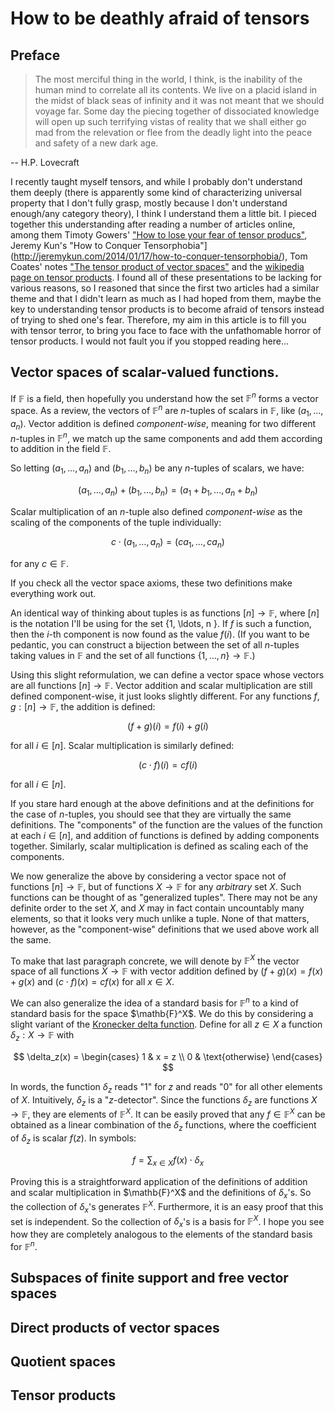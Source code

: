# How to be deathly afraid of tensors

## Preface

 > The most merciful thing in the world, I think, is the inability of the human mind to correlate all its contents. We live on a placid island in the midst of black seas of infinity and it was not meant that we should voyage far. Some day the piecing together of dissociated knowledge will open up such terrifying vistas of reality that we shall either go mad from the relevation or flee from the deadly light into the peace and safety of a new dark age. 

-- H.P. Lovecraft

I recently taught myself tensors, and while I probably don't understand them deeply (there is apparently some kind of characterizing universal property that I don't fully grasp, mostly because I don't understand enough/any category theory), I think I understand them a little bit. I pieced together this understanding after reading a number of articles online, among them Timoty Gowers' ["How to lose your fear of tensor producs"](https://www.dpmms.cam.ac.uk/~wtg10/tensors3.html), Jeremy Kun's "How to Conquer Tensorphobia"](http://jeremykun.com/2014/01/17/how-to-conquer-tensorphobia/), Tom Coates' notes ["The tensor product of vector spaces"](http://www.math.harvard.edu/archive/25b_spring_05/tensor.pdf) and the [wikipedia page on tensor products](http://en.wikipedia.org/wiki/Tensor_product). I found all of these presentations to be lacking for various reasons, so I reasoned that since the first two articles had a similar theme and that I didn't learn as much as I had hoped from them, maybe the key to understanding tensor products is to become afraid of tensors instead of trying to shed one's fear. Therefore, my aim in this article is to fill you with tensor terror, to bring you face to face with the unfathomable horror of tensor products. I would not fault you if you stopped reading here...

## Vector spaces of scalar-valued functions.

If $\mathbb{F}$ is a field, then hopefully you understand how the set $\mathbb{F}^n$ forms a vector space. As a review, the vectors of $\mathbb{F}^n$ are $n$-tuples of scalars in $\mathbb{F}$, like $(a_1, \ldots, a_n)$. Vector addition is defined *component-wise*, meaning for two different $n$-tuples in $\mathbb{F}^n$, we match up the same components and add them according to addition in the field $\mathbb{F}$. 

So letting $(a_1, \ldots, a_n)$ and $(b_1, \ldots, b_n)$ be any $n$-tuples of scalars, we have:

$$(a_1, \ldots, a_n) + (b_1, \ldots, b_n) = (a_1 + b_1, \ldots, a_n + b_n)$$

Scalar multiplication of an $n$-tuple also defined *component-wise* as the scaling of the components of the tuple individually:

$$c \cdot (a_1, \ldots, a_n) = (c a_1, \ldots, c a_n)$$

for any $c \in \mathbb{F}$.

If you check all the vector space axioms, these two definitions make everything work out.

An identical way of thinking about tuples is as functions $[n] \to \mathbb{F}$, where $[n]$ is the notation I'll be using for the set \{1, \ldots, n \}. If $f$ is such a function, then the $i$-th component is now found as the value $f(i)$. (If you want to be pedantic, you can construct a bijection between the set of all $n$-tuples taking values in $\mathbb{F}$ and the set of all functions $\{1, \ldots, n\} \to \mathbb{F}$.) 

Using this slight reformulation, we can define a vector space whose vectors are all functions $[n] \to \mathbb{F}$. Vector addition and scalar multiplication are still defined component-wise, it just looks slightly different. For any functions $f, g : [n] \to \mathbb{F}$, the addition is defined:

$$(f + g)(i) = f(i) + g(i)$$

for all $i \in [n]$. Scalar multiplication is similarly defined:

$$(c \cdot f)(i) = c f(i)$$

for all $i \in [n]$.

If you stare hard enough at the above definitions and at the definitions for the case of $n$-tuples, you should see that they are virtually the same definitions. The "components" of the function are the values of the function at each $i \in [n]$, and addition of functions is defined by adding components together. Similarly, scalar multiplication is defined as scaling each of the components.

We now generalize the above by considering a vector space not of functions $[n] \to \mathbb{F}$, but of functions $X \to \mathbb{F}$ for any *arbitrary* set $X$. Such functions can be thought of as "generalized tuples". There may not be any definite order to the set $X$, and $X$ may in fact contain uncountably many elements, so that it looks very much unlike a tuple. None of that matters, however, as the "component-wise" definitions that we used above work all the same.

To make that last paragraph concrete, we will denote by $\mathbb{F}^X$ the vector space of all functions $X \to \mathbb{F}$ with vector addition defined by $(f+g)(x) = f(x) + g(x)$ and $(c \cdot f)(x) = c f(x)$ for all $x \in X$.

We can also generalize the idea of a standard basis for $\mathbb{F}^n$ to a kind of standard basis for the space $\mathb{F}^X$. We do this by considering a slight variant of the [Kronecker delta function](http://en.wikipedia.org/wiki/Kronecker_delta). Define for all $z \in X$ a function $\delta_z : X \to \mathbb{F}$ with

$$
\delta_z(x) = 
\begin{cases}
1 & x = z \\
0 & \text{otherwise}
\end{cases}
$$

In words, the function $\delta_z$ reads "1" for $z$ and reads "0" for all other elements of $X$. Intuitively, $\delta_z$ is a "$z$-detector". Since the functions $\delta_z$ are functions $X \to \mathbb{F}$, they are elements of $\mathbb{F}^X$. It can be easily proved that any $f \in \mathbb{F}^X$ can be obtained as a linear combination of the $\delta_z$ functions, where the coefficient of $\delta_z$ is scalar $f(z)$. In symbols:

$$f = \sum_{x \in X} f(x) \cdot \delta_x$$

Proving this is a straightforward application of the definitions of addition and scalar multiplication in $\mathb{F}^X$ and the definitions of $\delta_x$'s. So the collection of $\delta_x$'s generates $\mathbb{F}^X$. Furthermore, it is an easy proof that this set is independent. So the collection of $\delta_x$'s is a basis for $\mathbb{F}^X$. I hope you see how they are completely analogous to the elements of the standard basis for $\mathbb{F}^n$.


## Subspaces of finite support and free vector spaces


## Direct products of vector spaces


## Quotient spaces


## Tensor products
